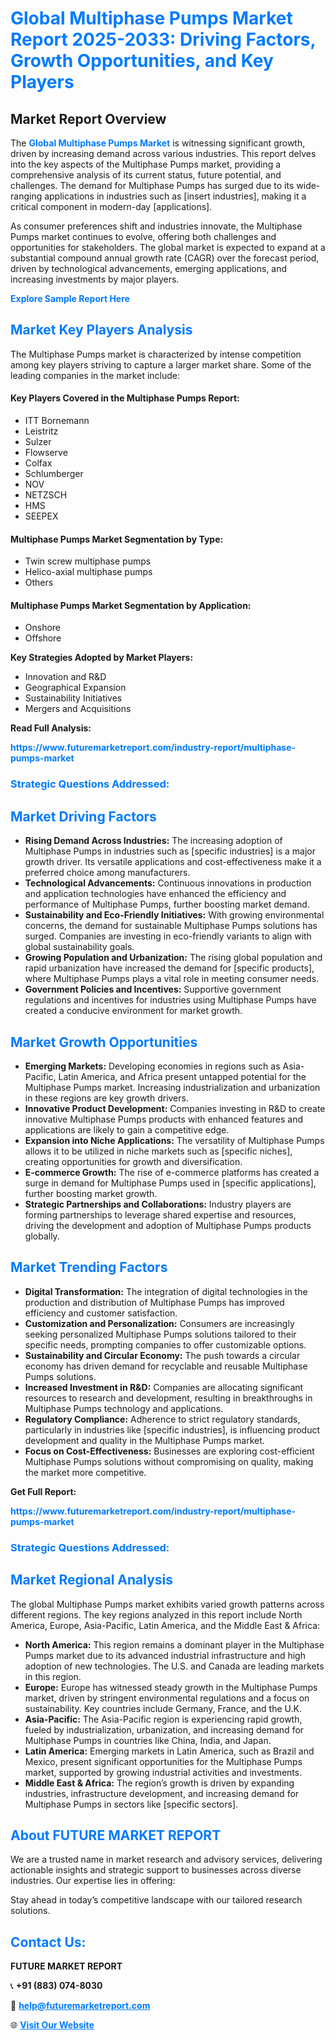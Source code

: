 <h1 style="color: #007BFF;">Global Multiphase Pumps Market Report 2025-2033: Driving Factors, Growth Opportunities, and Key Players</h1>

<section id="overview">
<h2>Market Report Overview</h2>
<p>The <a href="https://www.futuremarketreport.com/industry-report/multiphase-pumps-market" style="color: #007BFF; text-decoration: none;"><strong>Global Multiphase Pumps Market</strong></a> is witnessing significant growth, driven by increasing demand across various industries. This report delves into the key aspects of the Multiphase Pumps market, providing a comprehensive analysis of its current status, future potential, and challenges. The demand for Multiphase Pumps has surged due to its wide-ranging applications in industries such as [insert industries], making it a critical component in modern-day [applications].</p>
<p>As consumer preferences shift and industries innovate, the Multiphase Pumps market continues to evolve, offering both challenges and opportunities for stakeholders. The global market is expected to expand at a substantial compound annual growth rate (CAGR) over the forecast period, driven by technological advancements, emerging applications, and increasing investments by major players.</p>
</section>

<section id="overview">
<p><a href="https://www.futuremarketreport.com/request-sample/reportId=26286" style="color: #007BFF; text-decoration: none;"><strong>Explore Sample Report Here</strong></a></p>
</section>

<section id="key-players">
<h2 style="color: #007BFF;">Market Key Players Analysis</h2>
<p>The Multiphase Pumps market is characterized by intense competition among key players striving to capture a larger market share. Some of the leading companies in the market include:</p>
<h4>Key Players Covered in the Multiphase Pumps Report:</h4>
<ul><li>ITT Bornemann</li><li>Leistritz</li><li>Sulzer</li><li>Flowserve</li><li>Colfax</li><li>Schlumberger</li><li>NOV</li><li>NETZSCH</li><li>HMS</li><li>SEEPEX</li></ul>
<h4>Multiphase Pumps Market Segmentation by Type:</h4>
<ul><li>Twin screw multiphase pumps</li><li>Helico-axial multiphase pumps</li><li>Others</li></ul>

<h4>Multiphase Pumps Market Segmentation by Application:</h4>
<ul><li>Onshore</li><li>Offshore</li></ul>
<p><strong>Key Strategies Adopted by Market Players:</strong></p>
<ul>
<li>Innovation and R&D</li>
<li>Geographical Expansion</li>
<li>Sustainability Initiatives</li>
<li>Mergers and Acquisitions</li>
</ul>
</section>

<section>
<p><strong>Read Full Analysis: </strong></p><a href="https://www.futuremarketreport.com/industry-report/multiphase-pumps-market" style="color: #007BFF; text-decoration: none;"><strong>https://www.futuremarketreport.com/industry-report/multiphase-pumps-market</strong></a>
<h3 style="color: #007BFF;">Strategic Questions Addressed:</h3>
</section>

<section id="driving-factors">
<h2 style="color: #007BFF;">Market Driving Factors</h2>
<ul>
<li><strong>Rising Demand Across Industries:</strong> The increasing adoption of Multiphase Pumps in industries such as [specific industries] is a major growth driver. Its versatile applications and cost-effectiveness make it a preferred choice among manufacturers.</li>
<li><strong>Technological Advancements:</strong> Continuous innovations in production and application technologies have enhanced the efficiency and performance of Multiphase Pumps, further boosting market demand.</li>
<li><strong>Sustainability and Eco-Friendly Initiatives:</strong> With growing environmental concerns, the demand for sustainable Multiphase Pumps solutions has surged. Companies are investing in eco-friendly variants to align with global sustainability goals.</li>
<li><strong>Growing Population and Urbanization:</strong> The rising global population and rapid urbanization have increased the demand for [specific products], where Multiphase Pumps plays a vital role in meeting consumer needs.</li>
<li><strong>Government Policies and Incentives:</strong> Supportive government regulations and incentives for industries using Multiphase Pumps have created a conducive environment for market growth.</li>
</ul>
</section>

<section id="growth-opportunities">
<h2 style="color: #007BFF;">Market Growth Opportunities</h2>
<ul>
<li><strong>Emerging Markets:</strong> Developing economies in regions such as Asia-Pacific, Latin America, and Africa present untapped potential for the Multiphase Pumps market. Increasing industrialization and urbanization in these regions are key growth drivers.</li>
<li><strong>Innovative Product Development:</strong> Companies investing in R&D to create innovative Multiphase Pumps products with enhanced features and applications are likely to gain a competitive edge.</li>
<li><strong>Expansion into Niche Applications:</strong> The versatility of Multiphase Pumps allows it to be utilized in niche markets such as [specific niches], creating opportunities for growth and diversification.</li>
<li><strong>E-commerce Growth:</strong> The rise of e-commerce platforms has created a surge in demand for Multiphase Pumps used in [specific applications], further boosting market growth.</li>
<li><strong>Strategic Partnerships and Collaborations:</strong> Industry players are forming partnerships to leverage shared expertise and resources, driving the development and adoption of Multiphase Pumps products globally.</li>
</ul>
</section>

<section id="trending-factors">
<h2 style="color: #007BFF;">Market Trending Factors</h2>
<ul>
<li><strong>Digital Transformation:</strong> The integration of digital technologies in the production and distribution of Multiphase Pumps has improved efficiency and customer satisfaction.</li>
<li><strong>Customization and Personalization:</strong> Consumers are increasingly seeking personalized Multiphase Pumps solutions tailored to their specific needs, prompting companies to offer customizable options.</li>
<li><strong>Sustainability and Circular Economy:</strong> The push towards a circular economy has driven demand for recyclable and reusable Multiphase Pumps solutions.</li>
<li><strong>Increased Investment in R&D:</strong> Companies are allocating significant resources to research and development, resulting in breakthroughs in Multiphase Pumps technology and applications.</li>
<li><strong>Regulatory Compliance:</strong> Adherence to strict regulatory standards, particularly in industries like [specific industries], is influencing product development and quality in the Multiphase Pumps market.</li>
<li><strong>Focus on Cost-Effectiveness:</strong> Businesses are exploring cost-efficient Multiphase Pumps solutions without compromising on quality, making the market more competitive.</li>
</ul>
</section>

<section>
<p><strong>Get Full Report: </strong></p><a href="https://www.futuremarketreport.com/industry-report/multiphase-pumps-market" style="color: #007BFF; text-decoration: none;"><strong>https://www.futuremarketreport.com/industry-report/multiphase-pumps-market</strong></a>
<h3 style="color: #007BFF;">Strategic Questions Addressed:</h3>
</section>


<section id="regional-analysis">
<h2 style="color: #007BFF;">Market Regional Analysis</h2>
<p>The global Multiphase Pumps market exhibits varied growth patterns across different regions. The key regions analyzed in this report include North America, Europe, Asia-Pacific, Latin America, and the Middle East & Africa:</p>
<ul>
<li><strong>North America:</strong> This region remains a dominant player in the Multiphase Pumps market due to its advanced industrial infrastructure and high adoption of new technologies. The U.S. and Canada are leading markets in this region.</li>
<li><strong>Europe:</strong> Europe has witnessed steady growth in the Multiphase Pumps market, driven by stringent environmental regulations and a focus on sustainability. Key countries include Germany, France, and the U.K.</li>
<li><strong>Asia-Pacific:</strong> The Asia-Pacific region is experiencing rapid growth, fueled by industrialization, urbanization, and increasing demand for Multiphase Pumps in countries like China, India, and Japan.</li>
<li><strong>Latin America:</strong> Emerging markets in Latin America, such as Brazil and Mexico, present significant opportunities for the Multiphase Pumps market, supported by growing industrial activities and investments.</li>
<li><strong>Middle East & Africa:</strong> The region’s growth is driven by expanding industries, infrastructure development, and increasing demand for Multiphase Pumps in sectors like [specific sectors].</li>
</ul>
</section>

<footer>
<h2 style="color: #007BFF;">About FUTURE MARKET REPORT</h2>
<p>We are a trusted name in market research and advisory services, delivering actionable insights and strategic support to businesses across diverse industries. Our expertise lies in offering:</p>

<p>Stay ahead in today’s competitive landscape with our tailored research solutions.</p>

<h2 style="color: #007BFF;">Contact Us:</h2>
<p><strong>FUTURE MARKET REPORT</strong></p>
<p>📞 <strong>+91 (883) 074-8030</strong></p>
<p>📧 <strong><a href="mailto:help@futuremarketreport.com" style="color: #007BFF;">help@futuremarketreport.com</a></strong></p>
<p>🌐 <strong><a href="https://www.futuremarketreport.com/" style="color: #007BFF;">Visit Our Website</a></strong></p>
</footer>